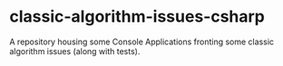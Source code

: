 # classic-algorithm-issues-csharp
A repository housing some Console Applications fronting some classic algorithm issues (along with tests).
